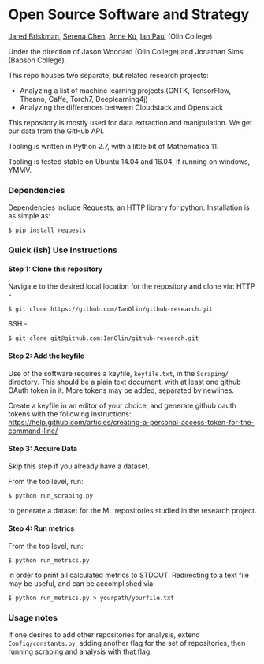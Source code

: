 # Open Source Software and Strategy
[Jared Briskman](https://github.com/jaredbriskman), [Serena Chen](https://github.com/poosomooso), [Anne Ku](https://github.com/kuannie1), [Ian Paul](https://github.com/IanOlin) (Olin College)

Under the direction of Jason Woodard (Olin College) and Jonathan Sims (Babson College).

This repo houses two separate, but related research projects:

* Analyzing a list of machine learning projects (CNTK, TensorFlow, Theano, Caffe, Torch7, Deeplearning4j)
* Analyzing the differences between Cloudstack and Openstack

This repository is mostly used for data extraction and manipulation. We get our data from the GitHub API.

Tooling is written in Python 2.7, with a little bit of Mathematica 11.

Tooling is tested stable on Ubuntu 14.04 and 16.04, if running on windows, YMMV.

### Dependencies

Dependencies include Requests, an HTTP library for python. Installation is as simple as:

```
$ pip install requests
```

### Quick (ish) Use Instructions

#### Step 1: Clone this repository
Navigate to the desired local location for the repository and clone via:
HTTP - 
```
$ git clone https://github.com/IanOlin/github-research.git 
```

SSH - 
```
$ git clone git@github.com:IanOlin/github-research.git 
```


#### Step 2: Add the keyfile
Use of the software requires a keyfile, `keyfile.txt`, in the `Scraping/` directory. 
This should be a plain text document, with at least one github OAuth token in it. More tokens may be added, separated by newlines.

Create a keyfile in an editor of your choice, and generate github oauth tokens with the following instructions:
<https://help.github.com/articles/creating-a-personal-access-token-for-the-command-line/>

#### Step 3: Acquire Data
Skip this step if you already have a dataset.

From the top level, run:
```
$ python run_scraping.py
```
to generate a dataset for the ML repositories studied in the research project.

#### Step 4: Run metrics
From the top level, run:
```
$ python run_metrics.py
``` 
in order to print all calculated metrics to STDOUT. 
Redirecting to a text file may be useful, and can be accomplished via:
```
$ python run_metrics.py > yourpath/yourfile.txt
```

### Usage notes
If one desires to add other repositories for analysis, extend `Config/constants.py`, adding another flag for the set of repositories, then running scraping and analysis with that flag.




